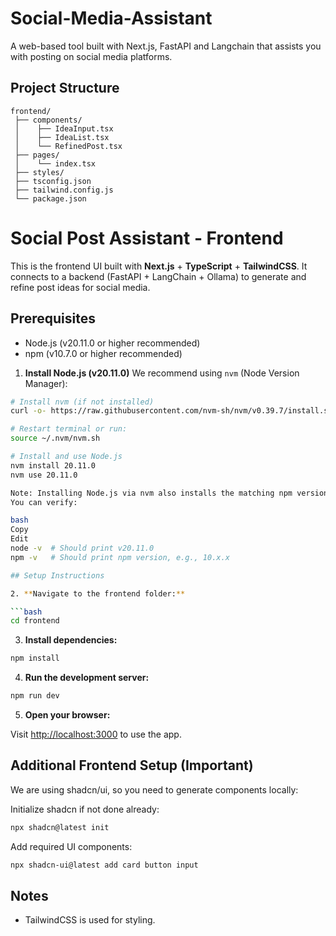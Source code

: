 # Social-Media-Assistant
A web-based tool built with Next.js, FastAPI and Langchain that assists you with posting on social media platforms.

## Project Structure

```plaintext
frontend/
 ├── components/
 │    ├── IdeaInput.tsx
 │    ├── IdeaList.tsx
 │    └── RefinedPost.tsx
 ├── pages/
 │    └── index.tsx
 ├── styles/
 ├── tsconfig.json
 ├── tailwind.config.js
 └── package.json
```

# Social Post Assistant - Frontend

This is the frontend UI built with **Next.js** + **TypeScript** + **TailwindCSS**.
It connects to a backend (FastAPI + LangChain + Ollama) to generate and refine post ideas for social media.

## Prerequisites

- Node.js (v20.11.0 or higher recommended)
- npm (v10.7.0 or higher recommended)

1. **Install Node.js (v20.11.0)**
We recommend using `nvm` (Node Version Manager):

```bash
# Install nvm (if not installed)
curl -o- https://raw.githubusercontent.com/nvm-sh/nvm/v0.39.7/install.sh | bash

# Restart terminal or run:
source ~/.nvm/nvm.sh

# Install and use Node.js
nvm install 20.11.0
nvm use 20.11.0

Note: Installing Node.js via nvm also installs the matching npm version automatically.
You can verify:

bash
Copy
Edit
node -v  # Should print v20.11.0
npm -v   # Should print npm version, e.g., 10.x.x

## Setup Instructions

2. **Navigate to the frontend folder:**

```bash
cd frontend
```

3. **Install dependencies:**

```bash
npm install
```

4. **Run the development server:**

```bash
npm run dev
```

5. **Open your browser:**

Visit [http://localhost:3000](http://localhost:3000) to use the app.


## Additional Frontend Setup (Important)
We are using shadcn/ui, so you need to generate components locally:

Initialize shadcn if not done already:

```bash
npx shadcn@latest init
```
Add required UI components:

```bash
npx shadcn-ui@latest add card button input
```

## Notes
- TailwindCSS is used for styling.
